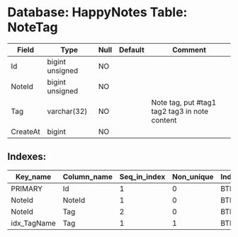 # Database: HappyNotes Table: NoteTag

 Field    | Type            | Null | Default | Comment
----------|-----------------|------|---------|-----------------------------------------------
 Id       | bigint unsigned | NO   |         |
 NoteId   | bigint unsigned | NO   |         |
 Tag      | varchar(32)     | NO   |         | Note tag, put #tag1 tag2 tag3 in note content
 CreateAt | bigint          | NO   |         |

## Indexes: 

 Key_name    | Column_name | Seq_in_index | Non_unique | Index_type | Visible
-------------|-------------|--------------|------------|------------|---------
 PRIMARY     | Id          |            1 |          0 | BTREE      | YES
 NoteId      | NoteId      |            1 |          0 | BTREE      | YES
 NoteId      | Tag         |            2 |          0 | BTREE      | YES
 idx_TagName | Tag         |            1 |          1 | BTREE      | YES
